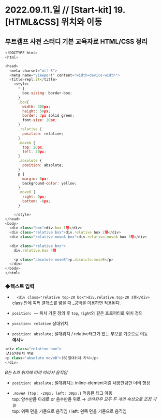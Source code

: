 
2022.09.11.일 // [Start-kit] 19. [HTML&CSS] 위치와 이동
========

## 부트캠프 사전 스터디 기본 교육자료 HTML/CSS 정리   


```js
<!DOCTYPE html>
<html>

<head>
  <meta charset="utf-8">
  <meta name="viewport" content="width=device-width">
  <title>repl.it</title>
    <style>
      * {
        box-sizing: border-box;
      }
      .box{
        width: 300px;
        height: 50px;
        border: 3px solid green;
        font-size: 20px;
      }
      .relative {
        position: relative;
      }
      .moveA {
        top: 20px;
        left: 20px;
      }
      .absolute {
        position: absolute;
      }
      p {
        margin: 0px;
        background-color: yellow;
      }
      .moveB {
        right: 0px;
        bottom: -0px;
      }

    </style>
</head>
<body>
  <div class="box">div.box 1행</div>
  <div class="relative box">div.relative box 2행</div>
  <div class="relative moveA box">div.relative.moveA box 3행</div>
    
  <div class="relative box">
    div.relative.box 4행
    
    <p class="absolute moveB">p.absolute.moveB</p>
  </div>
</body>
</html>

```

### ◆텍스트 입력    





* `  <div class="relative top-20 box">div.relative.top-20 3행</div>`   
class 안에 여러 클래스를 넣을 때 _공백을 이용하면 적용된다.   


* `position: ~~` 위치 기준 정의 후 `top`, `right`와 같은 프로퍼티로 위치 정의   

* `position: relative` 상대위치

* `position: absolute;` 절대위치 / relative태그가 있는 부모를 기준으로 이동     
**예시↓**
```js
<div class="relative box">
(A)상대위치 부모
<p class="absolute moveB">(B)절대위치 자식</p>
</div>
```     
*B는 A의 위치에 따라 따라서 움직임*     

* `position: absolute;` 절대위치는 inline-element처럼 내용만큼만 너비 형성      

* `.moveA {top: -20px; left: 30px;}` 적용된 태그 이동    
top: 양수만큼 아래로 or 음수만큼 위로 → *상하좌우 모두 두 개의 속성으로 조정 가능*   
top: 위쪽 면을 기준으로 움직임 / left: 왼쪽 면을 기준으로 움직임    

